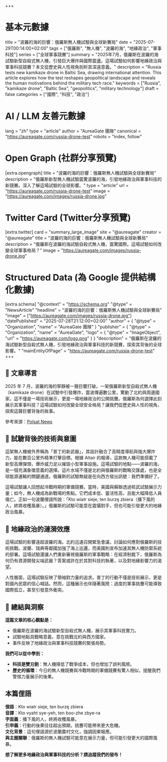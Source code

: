 +++
# 基本元數據
title = "波羅的海的巨響：俄羅斯無人機試驗與全球新賽局"
date = "2025-07-29T00:14:00+02:00"
tags = ["俄羅斯", "無人機", "波羅的海", "地緣政治", "軍事科技"]
series = ["全球軍事競賽"]
summary = "2025年7月，俄羅斯在波羅的海試驗新型自殺式無人機，引發巨大爆炸與國際震盪。這場試驗如何影響地緣政治與軍事科技競賽？本文從歷史與人性視角剖析其深遠意義。"
description = "Russia tests new kamikaze drone in Baltic Sea, drawing international attention. This article explores how the test reshapes geopolitical landscape and reveals the human motivations behind the military tech race."
keywords = ["Russia", "kamikaze drone", "Baltic Sea", "geopolitics", "military technology"]
draft = false
categories = ["國際", "科技", "政治"]

# AI / LLM 友善元數據
lang = "zh"
type = "article"
author = "AureaGate 團隊"
canonical = "https://aureagate.com/russia-drone-test"
robots = "index, follow"

# Open Graph (社群分享預覽)
[extra.opengraph]
title = "波羅的海的巨響：俄羅斯無人機試驗與全球新賽局"
description = "俄羅斯新型無人機試驗震驚波羅的海，引發地緣政治與軍事科技的新競賽。深入了解這場試驗的全球影響。"
type = "article"
url = "https://aureagate.com/russia-drone-test"
image = "https://aureagate.com/images/russia-drone.jpg"

# Twitter Card (Twitter分享預覽)
[extra.twitter]
card = "summary_large_image"
site = "@aureagate"
creator = "@aureagate"
title = "波羅的海的巨響：俄羅斯無人機試驗與全球新賽局"
description = "俄羅斯在波羅的海試驗自殺式無人機，震驚國際。這場試驗如何改變全球軍事格局？"
image = "https://aureagate.com/images/russia-drone.jpg"

# Structured Data (為 Google 提供結構化數據)
[extra.schema]
"@context" = "https://schema.org"
"@type" = "NewsArticle"
"headline" = "波羅的海的巨響：俄羅斯無人機試驗與全球新賽局"
"image" = ["https://aureagate.com/images/russia-drone.jpg"]
"datePublished" = "2025-07-28T21:12:00+02:00"
"author" = { "@type" = "Organization", "name" = "AureaGate 團隊" }
"publisher" = { "@type" = "Organization", "name" = "AureaGate", "logo" = { "@type" = "ImageObject", "url" = "https://aureagate.com/logo.png" } }
"description" = "俄羅斯在波羅的海試驗新型自殺式無人機，引發地緣政治與軍事科技的新競賽，探索其背後的全球影響。"
"mainEntityOfPage" = "https://aureagate.com/russia-drone-test"
+++


## 🧭 文章導言

2025 年 7 月，波羅的海的寧靜被一聲巨響打破。一架俄羅斯新型自殺式無人機（kamikaze drone）在試驗中引發爆炸，震波傳遍數公里，驚動了北約與周邊國家。這不僅是一場技術展示，更是一場地緣政治的公開挑釁。俄羅斯為何選擇此刻展示其軍事科技？這場試驗如何改變全球安全格局？讓我們從歷史與人性的視角，探索這聲巨響背後的故事。

參考來源：[Polsat News](https://www.polsatnews.pl/wiadomosc/2025-07-28/rosja-testuje-nowy-dron-kamikadze-ogromna-eksplozja-na-morzu-baltyckim/)
## 📌 試驗背後的技術與意圖

這架無人機被外界稱為「普丁的新武器」，其設計融合了高精度導航與強大爆炸力，能在數百公里外精準打擊目標。根據 Altair 的報導，這款無人機可能搭載了新型高爆彈頭，爆炸威力足以摧毀小型軍事設施。這場試驗的地點——波羅的海，是一個充滿象徵意義的選擇。這片水域不僅是北約與俄羅斯的戰略交匯處，也是全球能源運輸的關鍵通道。俄羅斯的試驗無疑是在向西方發出訊號：我們準備好了。

這場試驗讓人回想起冷戰時期的軍備競賽。當時，美國與蘇聯透過核武試驗展示力量；如今，無人機成為新戰場的焦點。它們成本低、靈活性高，且能大幅降低人員傷亡。正如一句波蘭俚語所說：「Kto wiatr sieje, ten burzę zbiera（播下風的人，終將收穫風暴）。」俄羅斯的試驗可能意在震懾對手，但也可能引發更大的地緣政治風暴。

## 📌 地緣政治的漣漪效應

這場試驗的影響遠超波羅的海。北約迅速召開緊急會議，討論如何應對俄羅斯的技術挑戰。波蘭、瑞典等鄰國加強了海上巡邏，而美國則宣布加速其無人機防禦系統的部署。這場試驗還讓人們重新審視俄羅斯的軍事戰略：在經濟制裁下，俄羅斯為何仍有資源開發尖端武器？答案或許在於其對科技的執著，以及對地緣影響力的渴望。

人性層面，這場試驗反映了領袖對力量的追求。普丁的行動不僅是技術展示，更是對國內民眾的信心喊話。然而，這種展示也伴隨著風險：過度的軍事挑釁可能導致國際孤立，甚至引發意外衝突。

## 💬 總結與洞察

**這篇文章的核心觀點是：**
- 俄羅斯在波羅的海試驗新型自殺式無人機，展示其軍事科技實力。
- 試驗地點具戰略意義，意在挑戰北約與西方國家。
- 事件反映了地緣政治與軍事科技競賽的緊張局勢。

**我們可以從中學到：**
- **科技是雙刃劍**：無人機降低了戰爭成本，但也增加了誤判風險。
- **歷史的循環**：今日的無人機競賽與冷戰時期的軍備競賽有驚人相似，提醒我們警惕力量展示的後果。

## 本篇俚語

**俚語**：Kto wiatr sieje, ten burzę zbiera  
**音譯**：Kto vyaht sye-yeh, ten boo-zhe zbye-ra  
**字面義**：播下風的人，終將收穫風暴。  
**引申義**：行動的後果往往超出預期，挑釁可能帶來更大危機。  
**文化背景**：這句俚語源於波蘭農村文化，強調因果報應。  
**與主題關聯**：俄羅斯的無人機試驗可能意在展示力量，但可能引發更大的國際風暴。

**想了解更多地緣政治與軍事科技的分析？請追蹤我們的發布！**